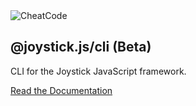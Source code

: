 <img src="https://cheatcode-assets.s3.amazonaws.com/cheatcode-logo-sm.svg" alt="CheatCode">

## @joystick.js/cli (Beta)

CLI for the Joystick JavaScript framework.

[Read the Documentation](https://github.com/cheatcode/joystick)
